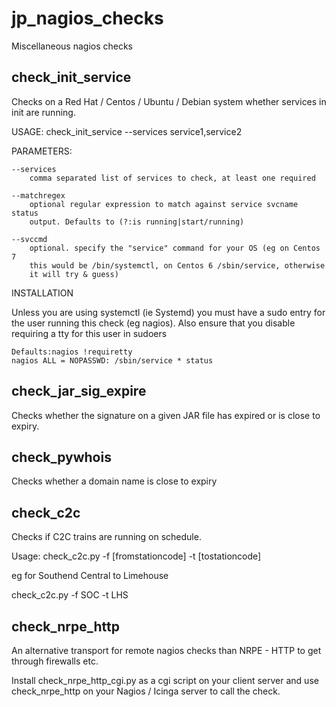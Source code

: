 jp_nagios_checks
================

Miscellaneous nagios checks


check\_init\_service
----------


Checks on a Red Hat / Centos / Ubuntu / Debian system whether services in init are running.

USAGE: check\_init\_service --services service1,service2


PARAMETERS:

	--services
		comma separated list of services to check, at least one required
		
	--matchregex
		optional regular expression to match against service svcname status
		output. Defaults to (?:is running|start/running)

	--svccmd
		optional. specify the "service" command for your OS (eg on Centos 7
		this would be /bin/systemctl, on Centos 6 /sbin/service, otherwise
		it will try & guess)

INSTALLATION

Unless you are using systemctl (ie Systemd) you must have a sudo entry for the user running this check (eg nagios). Also ensure that you disable requiring a tty for this user in sudoers

    Defaults:nagios !requiretty
    nagios ALL = NOPASSWD: /sbin/service * status


check\_jar\_sig\_expire
----------


Checks whether the signature on a given JAR file has expired or is close to expiry.


check_pywhois
----------

Checks whether a domain name is close to expiry


check_c2c
--------

Checks if C2C trains are running on schedule.

Usage: check_c2c.py -f [fromstationcode] -t [tostationcode]

eg for Southend Central to Limehouse

check_c2c.py -f SOC -t LHS


check\_nrpe\_http
---------

An alternative transport for remote nagios checks than NRPE - HTTP to
get through firewalls etc.

Install check\_nrpe\_http\_cgi.py as a cgi script on your client server and
use check\_nrpe\_http on your Nagios / Icinga server to call the check.

